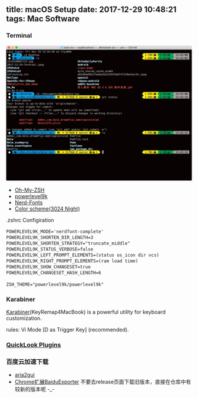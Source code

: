 title: macOS Setup
date: 2017-12-29 10:48:21
tags: Mac Software
---

### Terminal

![My Terminal Setup](/assets/blogImg/2017-12-29-Terminal.jpeg)

* [Oh-My-ZSH](http://ohmyz.sh/)
* [powerlevel9k](https://github.com/bhilburn/powerlevel9k)
* [Nerd-Fonts](https://github.com/ryanoasis/nerd-fonts)
* [Color scheme(3024 Night)](https://github.com/lysyi3m/osx-terminal-themes)

.zshrc Configiration

```
POWERLEVEL9K_MODE='nerdfont-complete'
POWERLEVEL9K_SHORTEN_DIR_LENGTH=3
POWERLEVEL9K_SHORTEN_STRATEGY="truncate_middle"
POWERLEVEL9K_STATUS_VERBOSE=false
POWERLEVEL9K_LEFT_PROMPT_ELEMENTS=(status os_icon dir vcs)
POWERLEVEL9K_RIGHT_PROMPT_ELEMENTS=(ram load time)
POWERLEVEL9K_SHOW_CHANGESET=true
POWERLEVEL9K_CHANGESET_HASH_LENGTH=6

ZSH_THEME="powerlevel9k/powerlevel9k"
```

### Karabiner

[Karabiner](https://github.com/tekezo/Karabiner)(KeyRemap4MacBook) is a powerful utility for keyboard customization.

rules: Vi Mode [D as Trigger Key] (recommended).

### [QuickLook Plugins](https://github.com/sindresorhus/quick-look-plugins)

### 百度云加速下载

* [aria2gui](https://github.com/yangshun1029/aria2gui)
* [Chrome扩展BaiduExporter](https://github.com/acgotaku/BaiduExporter) 不要去release页面下载旧版本，直接在仓库中有较新的版本呢 -_-
 

